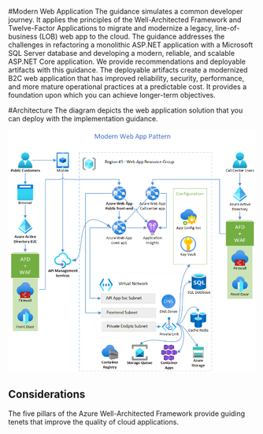 #Modern Web Application
The guidance simulates a common developer journey. It applies the principles of the Well-Architected Framework and Twelve-Factor Applications to migrate and modernize a legacy, line-of-business (LOB) web app to the cloud. The guidance addresses the challenges in refactoring a monolithic ASP.NET application with a Microsoft SQL Server database and developing a modern, reliable, and scalable ASP.NET Core application. We provide recommendations and deployable artifacts with this guidance. The deployable artifacts create a modernized B2C web application that has improved reliability, security, performance, and more mature operational practices at a predictable cost. It provides a foundation upon which you can achieve longer-term objectives.

#Architecture
The diagram depicts the web application solution that you can deploy with the implementation guidance.

![Modern web app architecture diagram](./assets/guide/ModernWebAppArchitectureDiagram.png)

## Considerations

The five pillars of the Azure Well-Architected Framework provide guiding tenets that improve the quality of cloud applications.